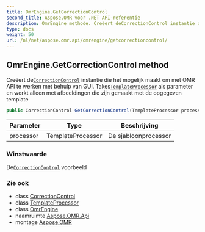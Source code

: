 ```yaml
---
title: OmrEngine.GetCorrectionControl
second_title: Aspose.OMR voor .NET API-referentie
description: OmrEngine methode. Creëert deCorrectionControl instantie die het mogelijk maakt om met OMR API te werken met behulp van GUI. TakesTemplateProcessor als parameter en werkt alleen met afbeeldingen die zijn gemaakt met de opgegeven template
type: docs
weight: 50
url: /nl/net/aspose.omr.api/omrengine/getcorrectioncontrol/
---
```

## OmrEngine.GetCorrectionControl method

Creëert de[`CorrectionControl`](../../../aspose.omr.correctionui/correctioncontrol/) instantie die het mogelijk maakt om met OMR API te werken met behulp van GUI. Takes[`TemplateProcessor`](../../templateprocessor/) als parameter en werkt alleen met afbeeldingen die zijn gemaakt met de opgegeven template

```csharp
public CorrectionControl GetCorrectionControl(TemplateProcessor processor)
```

| Parameter | Type | Beschrijving |
| --- | --- | --- |
| processor | TemplateProcessor | De sjabloonprocessor |

### Winstwaarde

De[`CorrectionControl`](../../../aspose.omr.correctionui/correctioncontrol/) voorbeeld

### Zie ook

* class [CorrectionControl](../../../aspose.omr.correctionui/correctioncontrol/)
* class [TemplateProcessor](../../templateprocessor/)
* class [OmrEngine](../)
* naamruimte [Aspose.OMR.Api](../../omrengine/)
* montage [Aspose.OMR](../../../)


